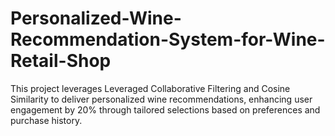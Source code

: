 # Personalized-Wine-Recommendation-System-for-Wine-Retail-Shop
This project leverages Leveraged Collaborative Filtering and Cosine Similarity to deliver personalized wine recommendations, enhancing user engagement by 20% through tailored selections based on preferences and purchase history.
